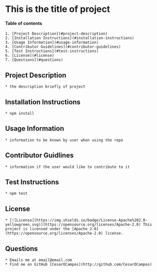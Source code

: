 # This is the title of project
    
#### Table of contents

    1. [Project Description](#project-description)
    2. [Installation Instructions](#installation-instructions)
    3. [Usage Information](#usage-information)
    4. [Contributor Guidelines](#contributor-guidelines)
    5. [Test Instructions](#test-instructions)
    6. [License](#license)
    7. [Questions](#questions)

## Project Description
    * the description briefly of project
    
## Installation Instructions
    * npm install
    
## Usage Information
    * information to be known by user when using the repo
    
## Contributor Guidlines
    * information if the user would like to contribute to it
    
## Test Instructions
    * npm test
    
## License 
    * [![License](https://img.shields.io/badge/License-Apache%202.0-yellowgreen.svg)](https://opensource.org/licenses/Apache-2.0) This project is licensed under the [Apache 2.0](https://opensource.org/licenses/Apache-2.0) license.
    
## Questions
    * Emails me at email@email.com
    * Find me on GitHub [CesarOCampos](http://github.com/CesarOCampos)